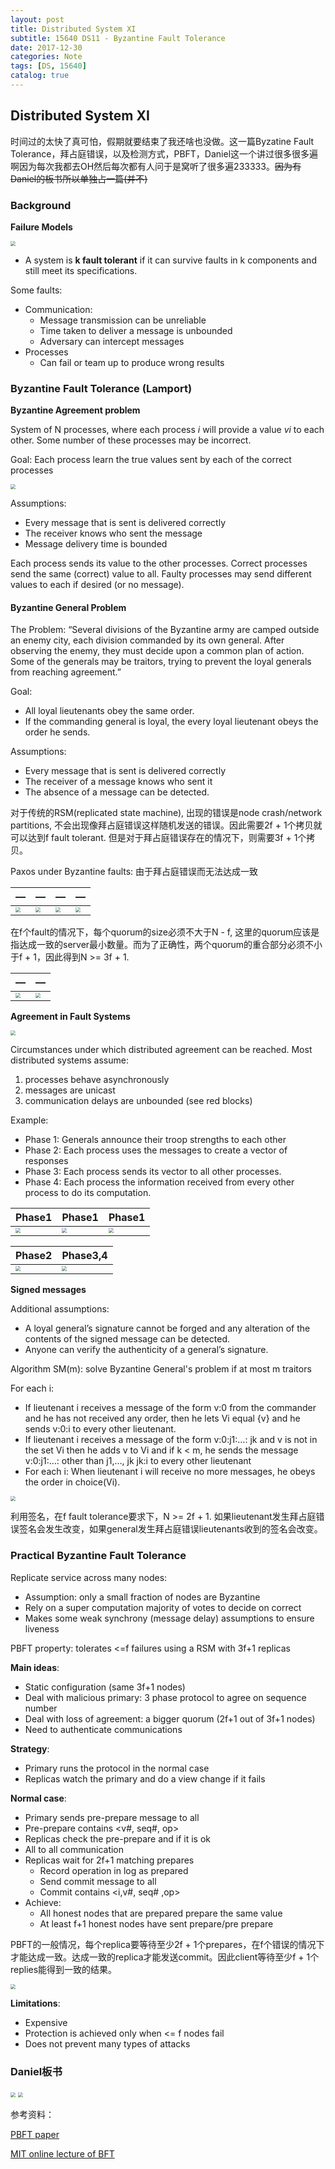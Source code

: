 ```yaml
---
layout: post
title: Distributed System XI
subtitle: 15640 DS11 - Byzantine Fault Tolerance
date: 2017-12-30
categories: Note
tags: [DS, 15640]
catalog: true
---
```


## Distributed System XI

时间过的太快了真可怕，假期就要结束了我还啥也没做。这一篇Byzatine Fault Tolerance，拜占庭错误，以及检测方式，PBFT，Daniel这一个讲过很多很多遍啊因为每次我都去OH然后每次都有人问于是窝听了很多遍233333。~~因为有Daniel的板书所以单独占一篇(并不)~~

### Background

**Failure Models**

<img src="https://raw.githubusercontent.com/YijiaJin/Plot/master/failure.png" style="zoom:50%">

* A system is **k fault tolerant** if it can survive faults in k components and still meet its specifications.

Some faults:

* Communication: 
  * Message transmission can be unreliable
  * Time taken to deliver a message is unbounded
  * Adversary can intercept messages
* Processes
  * Can fail or team up to produce wrong results

### Byzantine Fault Tolerance (Lamport)

**Byzantine Agreement problem**

System of N processes, where each process *i* will provide a value *vi* to each other. Some number of these processes may be incorrect.

Goal: Each process learn the true values sent by each of the correct processes

<img src="https://raw.githubusercontent.com/YijiaJin/Plot/master/bztagreement.png" style="zoom:50%">

Assumptions:

* Every message that is sent is delivered correctly
* The receiver knows who sent the message
* Message delivery time is bounded

Each process sends its value to the other processes. Correct processes send the same (correct) value to all. Faulty processes may send different values to each if desired (or no message).

#### Byzantine General Problem

The Problem: “Several divisions of the Byzantine army are camped outside an enemy city, each division commanded by its own general. After observing the enemy, they must decide upon a common plan of action. Some of the generals may be traitors, trying to prevent the loyal generals from reaching agreement.”

Goal:

* All loyal lieutenants obey the same order.
* If the commanding general is loyal, the every loyal lieutenant obeys the order he sends.

Assumptions:

* Every message that is sent is delivered correctly
* The receiver of a message knows who sent it
* The absence of a message can be detected.

对于传统的RSM(replicated state machine), 出现的错误是node crash/network partitions, 不会出现像拜占庭错误这样随机发送的错误。因此需要2f + 1个拷贝就可以达到f fault tolerant. 但是对于拜占庭错误存在的情况下，则需要3f + 1个拷贝。

Paxos under Byzantine faults: 由于拜占庭错误而无法达成一致

| —                                        | —                                        | —                                        | —                                        |
| ---------------------------------------- | ---------------------------------------- | ---------------------------------------- | ---------------------------------------- |
| <img src="https://raw.githubusercontent.com/YijiaJin/Plot/master/bztpaxos1.png" style="zoom:50%"> | <img src="https://raw.githubusercontent.com/YijiaJin/Plot/master/bztpaxos2.png" style="zoom:50%"> | <img src="https://raw.githubusercontent.com/YijiaJin/Plot/master/bztpaxos3.png" style="zoom:50%"> | <img src="https://raw.githubusercontent.com/YijiaJin/Plot/master/bztpaxos4.png" style="zoom:50%"> |

在f个fault的情况下，每个quorum的size必须不大于N - f, 这里的quorum应该是指达成一致的server最小数量。而为了正确性，两个quorum的重合部分必须不小于f + 1，因此得到N >= 3f + 1.

| —                                        | —                                        |
| ---------------------------------------- | ---------------------------------------- |
| <img src="https://raw.githubusercontent.com/YijiaJin/Plot/master/bztquorum1.png" style="zoom:50%"> | <img src="https://raw.githubusercontent.com/YijiaJin/Plot/master/bztquorum2.png" style="zoom:50%"> |

**Agreement in Fault Systems**

<img src="https://raw.githubusercontent.com/YijiaJin/Plot/master/agreementfault.png" style="zoom:50%">

Circumstances under which distributed agreement can be reached. Most distributed systems assume:

1. processes behave asynchronously
2. messages are unicast
3. communication delays are unbounded (see red blocks)

Example:

* Phase 1: Generals announce their troop strengths to each other
* Phase 2: Each process uses the messages to create a vector of responses
* Phase 3: Each process sends its vector to all other processes.
* Phase 4: Each process the information received from every other process to do its computation.

| Phase1                                   | Phase1                                   | Phase1                                   |
| ---------------------------------------- | ---------------------------------------- | ---------------------------------------- |
| <img src="https://raw.githubusercontent.com/YijiaJin/Plot/master/bftg1.png" style="zoom:50%"> | <img src="https://raw.githubusercontent.com/YijiaJin/Plot/master/bftg2.png" style="zoom:50%"> | <img src="https://raw.githubusercontent.com/YijiaJin/Plot/master/bftg3.png" style="zoom:50%"> |

| Phase2                                   | Phase3,4                                 |
| ---------------------------------------- | ---------------------------------------- |
| <img src="https://raw.githubusercontent.com/YijiaJin/Plot/master/bftg4.png" style="zoom:50%"> | <img src="https://raw.githubusercontent.com/YijiaJin/Plot/master/bftg5.png" style="zoom:50%"> |

**Signed messages**

Additional assumptions:

* A loyal general’s signature cannot be forged and any alteration of the contents of the signed message can be detected.
* Anyone can verify the authenticity of a general’s signature.

Algorithm SM(m): solve Byzantine General's problem if at most m traitors

For each i:

* If lieutenant i receives a message of the form v:0 from the commander and he has not received any order, then he lets Vi equal {v} and he sends v:0:i to every other lieutenant.
* If lieutenant i receives a message of the form v:0:j1:…: jk and v is not in the set Vi then he adds v to Vi and if k < m, he sends the message v:0:j1:…: other than j1,…, jk jk:i to every other lieutenant
* For each i: When lieutenant i will receive no more messages, he obeys the order in choice(Vi).

<img src="https://raw.githubusercontent.com/YijiaJin/Plot/master/signedbzt.png" style="zoom:50%">

利用签名，在f fault tolerance要求下，N >= 2f + 1. 如果lieutenant发生拜占庭错误签名会发生改变，如果general发生拜占庭错误lieutenants收到的签名会改变。

###  Practical Byzantine Fault Tolerance

Replicate service across many nodes:

* Assumption: only a small fraction of nodes are Byzantine
* Rely on a super computation majority of votes to decide on correct
* Makes some weak synchrony (message delay) assumptions to ensure liveness

PBFT property: tolerates <=f failures using a RSM with 3f+1 replicas

**Main ideas**: 

* Static configuration (same 3f+1 nodes)
* Deal with malicious primary: 3 phase protocol to agree on sequence number
* Deal with loss of agreement: a bigger quorum (2f+1 out of 3f+1 nodes)
* Need to authenticate communications

**Strategy**: 

* Primary runs the protocol in the normal case
* Replicas watch the primary and do a view change if it fails

**Normal case**: 

* Primary sends pre-prepare message to all
* Pre-prepare contains \<v\#, seq\#, op>
* Replicas check the pre-prepare and if it is ok
* All to all communication
* Replicas wait for 2f+1 matching prepares
  * Record operation in log as prepared
  * Send commit message to all
  * Commit contains \<i,v#, seq\# ,op>
* Achieve: 
  * All honest nodes that are prepared prepare the same value
  * At least f+1 honest nodes have sent prepare/pre prepare

PBFT的一般情况，每个replica要等待至少2f + 1个prepares，在f个错误的情况下才能达成一致。达成一致的replica才能发送commit。因此client等待至少f + 1个replies能得到一致的结果。

<img src="https://raw.githubusercontent.com/YijiaJin/Plot/master/pbft.png" style="zoom:50%">

**Limitations**:

* Expensive
* Protection is achieved only when <= f nodes fail
* Does not prevent many types of attacks

### Daniel板书

<img src="https://raw.githubusercontent.com/YijiaJin/Plot/master/WechatIMG43.png" style="zoom:50%">

<img src="https://raw.githubusercontent.com/YijiaJin/Plot/master/WechatIMG44.png" style="zoom:50%">





参考资料：

[PBFT paper](http://pmg.csail.mit.edu/papers/osdi99.pdf)

[MIT online lecture of BFT](http://techtv.mit.edu/genres/19-engineering/videos/16444-practical-byzantine-fault-tolerance)